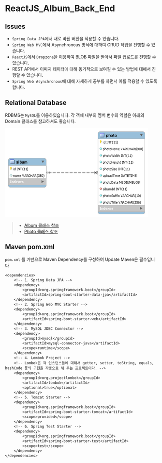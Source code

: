 # ReactJS_Album_Back_End

## Issues
- `Spring Data JPA`에서 새로 바뀐 버전을 적용할 수 있습니다.
- `Spring Web MVC`에서 Asynchronous 방식에 대하여 CRUD 작업을 진행할 수 있습니다.
- `ReactJS`에서 `Dropzone`을 이용하여 BLOB 파일을 받아서 파일 업로드를 진행할 수 있습니다.
- REST API에서 이미지 데이터에 대해 동기적으로 보여질 수 있는 방법에 대해서 진행할 수 있습니다.
- `Spring Web Asynchronous`에 대해 자세하게 공부를 하면서 이를 적용할 수 있도록 합니다.

## Relational Database

RDBMS는 `MySQL`를 이용하였습니다. 각 객체 내부의 멤버 변수의 역할은 아래의 Domain 클래스를 참고하셔도 좋습니다.

![react_album_er](/src/docs/react_album_er.png "react_album_er")

> - [Album 클래스 참조](https://github.com/tails5555/ReactJS_Album_Back_End/blob/master/src/main/java/net/kang/domain/Album.java)
> - [Photo 클래스 참조](https://github.com/tails5555/ReactJS_Album_Back_End/blob/master/src/main/java/net/kang/domain/Photo.java)

## Maven pom.xml
`pom.xml` 를 기반으로 Maven Dependency를 구성하여 Update Maven은 필수입니다

```
<dependencies>
	<!-- 1. Spring Data JPA -->
	<dependency>
		<groupId>org.springframework.boot</groupId>
		<artifactId>spring-boot-starter-data-jpa</artifactId>
	</dependency>
	<!-- 2. Spring Web MVC Starter -->
	<dependency>
		<groupId>org.springframework.boot</groupId>
		<artifactId>spring-boot-starter-web</artifactId>
	</dependency>
	<!-- 3. MySQL JDBC Connector -->
	<dependency>
		<groupId>mysql</groupId>
		<artifactId>mysql-connector-java</artifactId>
		<scope>runtime</scope>
	</dependency>
	<!-- 4. Lombok Project -->
	<!-- Lombok은 각 인스턴스들에 대해서 getter, setter, toString, equals, hashCode 등의 구현을 자동으로 해 주는 프로젝트이다. -->
	<dependency>
		<groupId>org.projectlombok</groupId>
		<artifactId>lombok</artifactId>
		<optional>true</optional>
	</dependency>
	<!-- 5. Tomcat Starter -->
	<dependency>
		<groupId>org.springframework.boot</groupId>
		<artifactId>spring-boot-starter-tomcat</artifactId>
		<scope>provided</scope>
	</dependency>
	<!-- 6. Spring Test Starter -->
	<dependency>
		<groupId>org.springframework.boot</groupId>
		<artifactId>spring-boot-starter-test</artifactId>
		<scope>test</scope>
	</dependency>
</dependencies>
```
